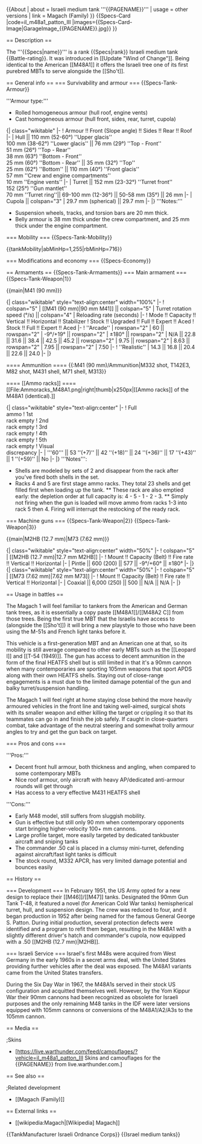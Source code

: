 {{About
| about = Israeli medium tank '''{{PAGENAME}}'''
| usage = other versions
| link = Magach (Family)
}}
{{Specs-Card
|code=il_m48a1_patton_III
|images={{Specs-Card-Image|GarageImage_{{PAGENAME}}.jpg}}
}}

== Description ==
<!-- ''In the description, the first part should be about the history of the creation and combat usage of the vehicle, as well as its key features. In the second part, tell the reader about the ground vehicle in the game. Insert a screenshot of the vehicle, so that if the novice player does not remember the vehicle by name, he will immediately understand what kind of vehicle the article is talking about.'' -->
The '''{{Specs|name}}''' is a rank {{Specs|rank}} Israeli medium tank {{Battle-rating}}. It was introduced in [[Update "Wind of Change"]]. Being identical to the American [[M48A1]] it offers the Israeli tree one of its first purebred MBTs to serve alongside the [[Sho't]].

== General info ==
=== Survivability and armour ===
{{Specs-Tank-Armour}}
<!-- ''Describe armour protection. Note the most well protected and key weak areas. Appreciate the layout of modules as well as the number and location of crew members. Is the level of armour protection sufficient, is the placement of modules helpful for survival in combat? If necessary use a visual template to indicate the most secure and weak zones of the armour.'' -->

'''Armour type:'''

* Rolled homogeneous armour (hull roof, engine vents)
* Cast homogeneous armour (hull front, sides, rear, turret, cupola)

{| class="wikitable"
|-
! Armour !! Front (Slope angle) !! Sides !! Rear !! Roof
|-
| Hull || 110 mm (52-60°) ''Upper glacis'' <br> 100 mm (38-62°) ''Lower glacis'' || 76 mm (29°) ''Top - Front'' <br> 51 mm (26°) ''Top - Rear'' <br> 38 mm (63°) ''Bottom - Front'' <br> 25 mm (60°) ''Bottom - Rear'' || 35 mm (32°) ''Top'' <br> 25 mm (62°) ''Bottom'' || 110 mm (40°) ''Front glacis'' <br> 57 mm ''Crew and engine compartments'' <br> 10 mm ''Engine vents''
|-
| Turret || 152 mm (23-32°) ''Turret front'' <br> 152 (25°) ''Gun mantlet'' <br> 70 mm ''Turret ring''|| 69-100 mm (12-36°) || 50-58 mm (35°) || 26 mm
|-
| Cupola || colspan="3" | 29.7 mm (spherical) || 29.7 mm
|-
|}
'''Notes:'''

* Suspension wheels, tracks, and torsion bars are 20 mm thick.
* Belly armour is 38 mm thick under the crew compartment, and 25 mm thick under the engine compartment.

=== Mobility ===
{{Specs-Tank-Mobility}}
<!-- ''Write about the mobility of the ground vehicle. Estimate the specific power and manoeuvrability, as well as the maximum speed forwards and backwards.'' -->

{{tankMobility|abMinHp=1,255|rbMinHp=716}}

=== Modifications and economy ===
{{Specs-Economy}}

== Armaments ==
{{Specs-Tank-Armaments}}
=== Main armament ===
{{Specs-Tank-Weapon|1}}
<!-- ''Give the reader information about the characteristics of the main gun. Assess its effectiveness in a battle based on the reloading speed, ballistics and the power of shells. Do not forget about the flexibility of the fire, that is how quickly the cannon can be aimed at the target, open fire on it and aim at another enemy. Add a link to the main article on the gun: <code><nowiki>{{main|Name of the weapon}}</nowiki></code>. Describe in general terms the ammunition available for the main gun. Give advice on how to use them and how to fill the ammunition storage.'' -->
{{main|M41 (90 mm)}}

{| class="wikitable" style="text-align:center" width="100%"
|-
! colspan="5" | [[M41 (90 mm)|90 mm M41]] || colspan="5" | Turret rotation speed (°/s) || colspan="4" | Reloading rate (seconds)
|-
! Mode !! Capacity !! Vertical !! Horizontal !! Stabilizer
! Stock !! Upgraded !! Full !! Expert !! Aced
! Stock !! Full !! Expert !! Aced
|-
! ''Arcade''
| rowspan="2" | 60 || rowspan="2" | -9°/+19° || rowspan="2" | ±180° || rowspan="2" | N/A || 22.8 || 31.6 || 38.4 || 42.5 || 45.2 || rowspan="2" | 9.75 || rowspan="2" | 8.63 || rowspan="2" | 7.95 || rowspan="2" | 7.50
|-
! ''Realistic''
| 14.3 || 16.8 || 20.4 || 22.6 || 24.0
|-
|}

==== Ammunition ====
{{:M41 (90 mm)/Ammunition|M332 shot, T142E3, M82 shot, M431 shell, M71 shell, M313}}

==== [[Ammo racks]] ====
[[File:Ammoracks_M48A1.png|right|thumb|x250px|[[Ammo racks]] of the M48A1 (identical).]]
<!-- '''Last updated: 2.15.1.55''' -->
{| class="wikitable" style="text-align:center"
|-
! Full<br>ammo
! 1st<br>rack empty
! 2nd<br>rack empty
! 3rd<br>rack empty
! 4th<br>rack empty
! 5th<br>rack empty
! Visual<br>discrepancy
|-
| '''60''' || 53&nbsp;''(+7)'' || 42&nbsp;''(+18)'' || 24&nbsp;''(+36)'' || 17&nbsp;''(+43)'' || 1&nbsp;''(+59)'' || No
|-
|}
'''Notes''':

* Shells are modeled by sets of 2 and disappear from the rack after you've fired both shells in the set.
* Racks 4 and 5 are first stage ammo racks. They total 23 shells and get filled first when loading up the tank.
** These rack are also emptied early: the depletion order at full capacity is: 4 - 5 - 1 - 2 - 3.
** Simply not firing when the gun is loaded will move ammo from racks 1-3 into rack 5 then 4. Firing will interrupt the restocking of the ready rack.

=== Machine guns ===
{{Specs-Tank-Weapon|2}}
{{Specs-Tank-Weapon|3}}
<!-- ''Offensive and anti-aircraft machine guns not only allow you to fight some aircraft but also are effective against lightly armoured vehicles. Evaluate machine guns and give recommendations on its use.'' -->
{{main|M2HB (12.7 mm)|M73 (7.62 mm)}}

{| class="wikitable" style="text-align:center" width="50%"
|-
! colspan="5" | [[M2HB (12.7 mm)|12.7 mm M2HB]]
|-
! Mount !! Capacity (Belt) !! Fire rate !! Vertical !! Horizontal
|-
| Pintle || 600 (200) || 577 || -9°/+60° || ±180°
|-
|}
{| class="wikitable" style="text-align:center" width="50%"
|-
! colspan="5" | [[M73 (7.62 mm)|7.62 mm M73]]
|-
! Mount !! Capacity (Belt) !! Fire rate !! Vertical !! Horizontal
|-
| Coaxial || 6,000 (250) || 500 || N/A || N/A
|-
|}

== Usage in battles ==
<!-- ''Describe the tactics of playing in the vehicle, the features of using vehicles in the team and advice on tactics. Refrain from creating a "guide" - do not impose a single point of view but instead give the reader food for thought. Describe the most dangerous enemies and give recommendations on fighting them. If necessary, note the specifics of the game in different modes (AB, RB, SB).'' -->
The Magach 1 will feel familiar to tankers from the American and German tank trees, as it is essentially a copy paste [[M48A1]]/[[M48A2 C]] from those trees. Being the first true MBT that the Israelis have access to (alongside the [[Sho't]]) it will bring a new playstyle to those who have been using the M-51s and French light tanks before it.

This vehicle is a first-generation MBT and an American one at that, so its mobility is still average compared to other early MBTs such as the [[Leopard I]] and [[T-54 (1949)]]. The gun has access to decent ammunition in the form of the final HEATFS shell but is still limited in that it's a 90mm cannon when many contemporaries are sporting 105mm weapons that sport APDS along with their own HEATFS shells. Staying out of close-range engagements is a must due to the limited damage potential of the gun and balky turret/suspension handling.

The Magach 1 will feel right at home staying close behind the more heavily armoured vehicles in the front line and taking well-aimed, surgical shots with its smaller weapon and either killing the target or crippling it so that its teammates can go in and finish the job safely. If caught in close-quarters combat, take advantage of the neutral steering and somewhat trolly armour angles to try and get the gun back on target.

=== Pros and cons ===
<!-- ''Summarise and briefly evaluate the vehicle in terms of its characteristics and combat effectiveness. Mark its pros and cons in a bulleted list. Try not to use more than 6 points for each of the characteristics. Avoid using categorical definitions such as "bad", "good" and the like - use substitutions with softer forms such as "inadequate" and "effective".'' -->

'''Pros:'''

* Decent front hull armour, both thickness and angling, when compared to some contemporary MBTs
* Nice roof armour, only aircraft with heavy AP/dedicated anti-armour rounds will get through
* Has access to a very effective M431 HEATFS shell

'''Cons:'''

* Early M48 model, still suffers from sluggish mobility.
* Gun is effective but still only 90 mm when contemporary opponents start bringing higher-velocity 100+ mm cannons.
* Large profile target, more easily targeted by dedicated tankbuster aircraft and sniping tanks
* The commander .50 cal is placed in a clumsy mini-turret, defending against aircraft/fast light tanks is difficult
* The stock round, M332 APCR, has very limited damage potential and bounces easily

== History ==
<!-- ''Describe the history of the creation and combat usage of the vehicle in more detail than in the introduction. If the historical reference turns out to be too long, take it to a separate article, taking a link to the article about the vehicle and adding a block "/History" (example: <nowiki>https://wiki.warthunder.com/(Vehicle-name)/History</nowiki>) and add a link to it here using the <code>main</code> template. Be sure to reference text and sources by using <code><nowiki><ref></ref></nowiki></code>, as well as adding them at the end of the article with <code><nowiki><references /></nowiki></code>. This section may also include the vehicle's dev blog entry (if applicable) and the in-game encyclopedia description (under <code><nowiki>=== In-game description ===</nowiki></code>, also if applicable).'' -->

=== Development ===
In February 1951, the US Army opted for a new design to replace their [[M46]]/[[M47]] tanks. Designated the 90mm Gun Tank T-48, it featured a novel (for American Cold War tanks) hemispherical turret, hull, and suspension design. The crew was reduced to four, and it began production in 1952 after being named for the famous General George S. Patton. During initial production, several protection defects were identified and a program to refit them began, resulting in the M48A1 with a slightly different driver's hatch and commander's cupola, now equipped with a .50 [[M2HB (12.7 mm)|M2HB]].

=== Israeli Service ===
Israel's first M48s were acquired from West Germany in the early 1960s in a secret arms deal, with the United States providing further vehicles after the deal was exposed. The M48A1 variants came from the United States transfers.

During the Six Day War in 1967, the M48A1s served in their stock US configuration and acquitted themselves well. However, by the Yom Kippur War their 90mm cannons had been recognized as obsolete for Israeli purposes and the only remaining M48 tanks in the IDF were later versions equipped with 105mm cannons or conversions of the M48A1/A2/A3s to the 105mm cannon.

== Media ==
<!-- ''Excellent additions to the article would be video guides, screenshots from the game, and photos.'' -->

;Skins
* [https://live.warthunder.com/feed/camouflages/?vehicle=il_m48a1_patton_III Skins and camouflages for the {{PAGENAME}} from live.warthunder.com.]

== See also ==
<!-- ''Links to the articles on the War Thunder Wiki that you think will be useful for the reader, for example:''
* ''reference to the series of the vehicles;''
* ''links to approximate analogues of other nations and research trees.'' -->

;Related development
* [[Magach (Family)]]

== External links ==
<!-- ''Paste links to sources and external resources, such as:''
* ''topic on the official game forum;''
* ''other literature.'' -->

* [[wikipedia:Magach|[Wikipedia] Magach]]

{{TankManufacturer Israeli Ordnance Corps}}
{{Israel medium tanks}}
